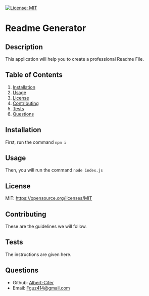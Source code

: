 [![License: MIT](https://img.shields.io/badge/License-MIT-yellow.svg)](https://opensource.org/licenses/MIT)
# Readme Generator

## Description
This application will help you to create a professional Readme File.

## Table of Contents
1. [Installation](#installation)
2. [Usage](#usage)
3. [License](#license)
4. [Contributing](#contributing)
5. [Tests](#tests)
6. [Questions](#questions)

## Installation
First, run the command ```npm i```

## Usage
Then, you will run the command ```node index.js```

## License
MIT: https://opensource.org/licenses/MIT

## Contributing
These are the guidelines we will follow.

## Tests
The instructions are given here.

## Questions
- Github: [Albert-Cifer](https://github.com/Albert-Cifer)
- Email: Fguz414@gmail.com
  